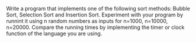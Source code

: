Write a program that implements one of the following sort methods: Bubble Sort, Selection Sort and Insertion Sort. 
Experiment with your program by runnint it using n random numbers as inputs for n=1000, n=10000, n=20000. 
Compare the running times by implementing the timer or clock function of the language you are using.